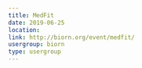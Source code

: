 ```yaml
---
title: MedFit
date: 2019-06-25
location: 
link: http://biorn.org/event/medfit/
usergroup: biorn
type: usergroup
---
```

